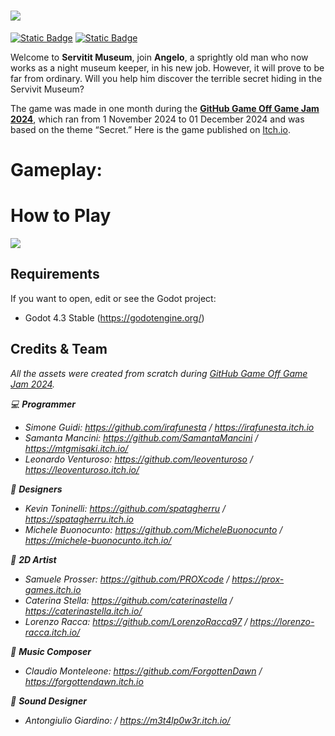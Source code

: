 # <img src="https://github.com/StarDice-Games/museum-servivit/blob/main/itch/banner.png">
[![Static Badge](https://img.shields.io/badge/Made_with-Godot-grey?logo=godot-engine&logoColor=white&labelColor=grey&color=%2353A5E0)](https://godotengine.org/) [![Static Badge](https://img.shields.io/badge/Published_on-Itch.io-FA5C5C?logo=itchdotio&logoColor=white
)](https://stardice.itch.io/museum-servivit)

Welcome to <b>Servitit Museum</b>, join <b>Angelo</b>, a sprightly old man who now works as a night museum keeper, in his new job.
However, it will prove to be far from ordinary.
Will you help him discover the terrible secret hiding in the Servivit Museum?

The game was made in one month during the <b>[GitHub Game Off Game Jam 2024](https://itch.io/jam/game-off-2024)</b>, which ran from 1 November 2024 to 01 December 2024 and was based on the theme “Secret.” Here is the game published on [Itch.io](https://stardice.itch.io/museum-servivit).

# Gameplay:

# How to Play
<img src="https://github.com/StarDice-Games/museum-servivit/blob/main/itch/Controls.png">

## Requirements
If you want to open, edit or see the Godot project:
* Godot 4.3 Stable (https://godotengine.org/)

## Credits & Team
<I>All the assets were created from scratch during [GitHub Game Off Game Jam 2024](https://itch.io/jam/game-off-2024).

💻  **Programmer**
* Simone Guidi: https://github.com/irafunesta / https://irafunesta.itch.io
* Samanta Mancini: https://github.com/SamantaMancini / https://mtgmisaki.itch.io/
* Leonardo Venturoso: https://github.com/leoventuroso / https://leoventuroso.itch.io/

📝  **Designers**
* Kevin Toninelli: https://github.com/spatagherru / https://spatagherru.itch.io
* Michele Buonocunto: https://github.com/MicheleBuonocunto / https://michele-buonocunto.itch.io/

🎨  **2D Artist**
* Samuele Prosser: https://github.com/PROXcode / https://prox-games.itch.io
* Caterina Stella: https://github.com/caterinastella / https://caterinastella.itch.io/
* Lorenzo Racca: https://github.com/LorenzoRacca97 / https://lorenzo-racca.itch.io/

🎹  **Music Composer**
* Claudio Monteleone: https://github.com/ForgottenDawn / https://forgottendawn.itch.io

🎹  **Sound Designer**
* Antongiulio Giardino:  / https://m3t4lp0w3r.itch.io/
